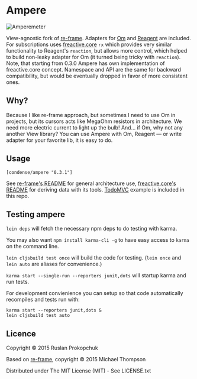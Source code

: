 # Ampere

![Amperemeter](http://upload.wikimedia.org/wikipedia/commons/thumb/3/3d/Amperemeter_hg.jpg/200px-Amperemeter_hg.jpg)

View-agnostic fork of [re-frame][1]. Adapters for [Om][2] and [Reagent][3] are included.
For subscriptions uses [freactive.core][4] `rx` which provides very similar functionality to Reagent's `reaction`,
but allows more control, which helped to build non-leaky adapter for Om (it turned being tricky with `reaction`).
Note, that starting from 0.3.0 Ampere has own implementation of freactive.core concept. Namespace and API are the same for backward compatibility, but would be eventually dropped in favor of more consistent ones.

## Why?

Because I like re-frame approach, but sometimes I need to use Om in projects, but its cursors acts like MegaOhm resistors in architecture. We need more electric current to light up the bulb!
And... if Om, why not any another View library? You can use Ampere with Om, Reagent — or write adapter for your favorite lib, it is easy to do.

## Usage

```
[condense/ampere "0.3.1"]
```

See [re-frame's README][1] for general architecture use, [freactive.core's README][4] for deriving data with its tools.
[TodoMVC][5] example is included in this repo.

## Testing ampere

`lein deps` will fetch the necessary npm deps to do testing with karma.  

You may also want `npm install karma-cli -g` to have easy access to `karma` on the command line.

`lein cljsbuild test once` will build the code for testing.  (`lein once` and `lein auto` are aliases for convenience.)

`karma start --single-run --reporters junit,dots` will startup karma and run tests.

For development convienience you can setup so that code automatically recompiles and tests run with:
 
```
karma start --reporters junit,dots &
lein cljsbuild test auto
```

## Licence

Copyright © 2015 Ruslan Prokopchuk

Based on [re-frame][1], copyright © 2015 Michael Thompson

Distributed under The MIT License (MIT) - See LICENSE.txt

[1]: https://github.com/Day8/re-frame
[2]: https://github.com/omcljs/om
[3]: https://github.com/reagent-project/reagent
[4]: https://github.com/aaronc/freactive.core
[5]: https://github.com/condense/ampere/tree/master/examples/todomvc/
